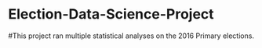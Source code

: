 # Election-Data-Science-Project
#This project ran multiple statistical analyses on the 2016 Primary elections.
